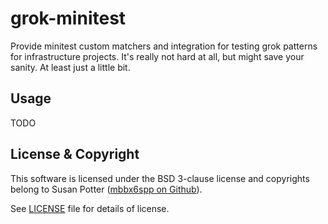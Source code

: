 # grok-minitest

Provide minitest custom matchers and integration for testing
grok patterns for infrastructure projects. It's really not
hard at all, but might save your sanity. At least just a little
bit.

## Usage

TODO


## License & Copyright

This software is licensed under the BSD 3-clause license and
copyrights belong to Susan Potter ([mbbx6spp on Github](https://github.com/mbbx6spp)).

See [LICENSE](LICENSE) file for details of license.

